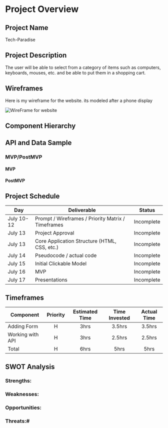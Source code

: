 # Project Overview

## Project Name

Tech-Paradise 

## Project Description

The user will be able to select from a category of items such as computers, keyboards, mouses, etc. and be able to put them in a shopping cart. 

## Wireframes

Here is my wireframe for the website. its modeled after a phone display

![WireFrame for website](https://i.imgur.com/YZbjsSs.png "its wireframe of the website built for phone first")

## Component Hierarchy



## API and Data Sample




### MVP/PostMVP


#### MVP 


#### PostMVP  

## Project Schedule


|  Day | Deliverable | Status
|---|---| ---|
|July 10-12| Prompt / Wireframes / Priority Matrix / Timeframes | Incomplete
|July 13| Project Approval | Incomplete
|July 13| Core Application Structure (HTML, CSS, etc.) | Incomplete
|July 14| Pseudocode / actual code | Incomplete
|July 15| Initial Clickable Model  | Incomplete
|July 16| MVP | Incomplete
|July 17| Presentations | Incomplete

## Timeframes


| Component | Priority | Estimated Time | Time Invested | Actual Time |
| --- | :---: |  :---: | :---: | :---: |
| Adding Form | H | 3hrs| 3.5hrs | 3.5hrs |
| Working with API | H | 3hrs| 2.5hrs | 2.5hrs |
| Total | H | 6hrs| 5hrs | 5hrs |

## SWOT Analysis

### Strengths:

### Weaknesses:

### Opportunities:

### Threats:# 

